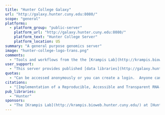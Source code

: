 ```yaml
---
title: "Hunter College Galaxy"
url: "http://galaxy.hunter.cuny.edu:8080/"
scope: "general"
platforms:
  - platform_group: "public-server"
    platform_url: "http://galaxy.hunter.cuny.edu:8080/"
    platform_text: "Hunter College Server"
    platform_location: US
summary: "A general purpose genomics server"
image: "hunter-college-logo-trans.png"
comments:
  - "Tools and workflows from the the [Krampis Lab](http://krampis.bioweb.hunter.cuny.edu/)"
user_support:
  - "This server provides published [data libraries](http://galaxy.hunter.cuny.edu:8080/library/list), [histories](http://galaxy.hunter.cuny.edu:8080/histories/list_published), [workflows](http://galaxy.hunter.cuny.edu:8080/workflows/list_published), and a [Galaxy Page](http://galaxy.hunter.cuny.edu:8080/pages/list_published) as well."
quotas:
  - "Can be accessed anonymously or you can create a login.  Anyone can create a login."
citations:
  - "[Implementation of a Reproducible, Accessible and Transparent RNA-seq Bioinformatics Pipeline within the Galaxy Platform](https://www.omicsonline.org/open-access/implementation-of-a-reproducible-accessible-and-transparent-rnaseq-bioinformatics-pipeline-within-the-galaxy-platform-jcsb-1000272-102094.html), Ali T, Kim B, Lijeron C, Dong C, Wultsch C, et al., *Journal of Computer Science & Systems Biology* 11: 195-199 (2018) doi:10.4172/jcsb.1000272"
pub_libraries:
  - "Hunter"
sponsors:
  - "The [Krampis Lab](http://krampis.bioweb.hunter.cuny.edu/) at [Hunter College](http://www.hunter.cuny.edu/index.shtml)"
---
```

